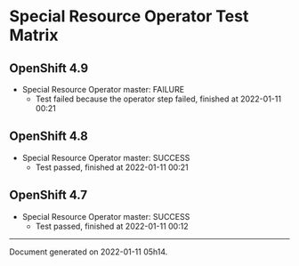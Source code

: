 
Special Resource Operator Test Matrix
=====================================

OpenShift 4.9
-------------



* Special Resource Operator master: FAILURE
  - Test failed because the operator step failed, finished at 2022-01-11 00:21

OpenShift 4.8
-------------



* Special Resource Operator master: SUCCESS
  - Test passed, finished at 2022-01-11 00:21

OpenShift 4.7
-------------



* Special Resource Operator master: SUCCESS
  - Test passed, finished at 2022-01-11 00:12

---
Document generated on 2022-01-11 05h14.
